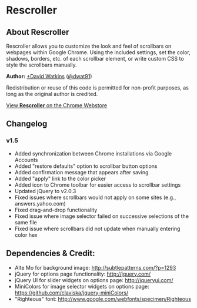 # Rescroller

## About Rescroller

Rescroller allows you to customize the look and feel of scrollbars on webpages within Google Chrome. Using the included settings, set the color, shadows, borders, etc. of each scrollbar element, or write custom CSS to style the scrollbars manually.

**Author:** [+David Watkins](https://plus.google.com/104494880066441442910) ([@dwat91](https://twitter.com/dwat91))

Redistribution or reuse of this code is permitted for non-profit purposes, as long as the original author is credited.

[View **Rescroller** on the Chrome Webstore](https://chrome.google.com/webstore/detail/rescroller/ddehdnnhjimbggeeenghijehnpakijod)

## Changelog

### v1.5

- Added synchronization between Chrome installations via Google Accounts
- Added "restore defaults" option to scrollbar button options
- Added confirmation message that appears after saving
- Added "apply" link to the color picker
- Added icon to Chrome toolbar for easier access to scrollbar settings
- Updated jQuery to v2.0.3
- Fixed issues where scrollbars would not apply on some sites (e.g., answers.yahoo.com)
- Fixed drag-and-drop functionality
- Fixed issue where image selector failed on successive selections of the same file
- Fixed issue where scrollbars did not update when manually entering color hex

## Dependencies & Credit:

- Alte Mo for background image: <http://subtlepatterns.com/?p=1293>
- jQuery for options page functionality: <http://jquery.com/>
- jQuery UI for slider widgets on options page: <http://jqueryui.com/>
- MiniColors for image selector widgets on options page: <https://github.com/claviska/jquery-miniColors/>
- "Righteous" font: <http://www.google.com/webfonts/specimen/Righteous>